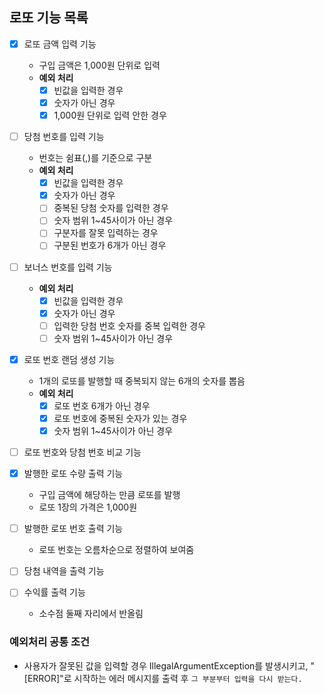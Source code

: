 ## 로또 기능 목록

- [x] 로또 금액 입력 기능
    - 구입 금액은 1,000원 단위로 입력
    - **예외 처리**
        - [x] 빈값을 입력한 경우
        - [x] 숫자가 아닌 경우
        - [x] 1,000원 단위로 입력 안한 경우
- [ ] 당첨 번호를 입력 기능
    - 번호는 쉼표(,)를 기준으로 구분
    - **예외 처리**
        - [x] 빈값을 입력한 경우
        - [x] 숫자가 아닌 경우
        - [ ] 중복된 당첨 숫자를 입력한 경우
        - [ ] 숫자 범위 1~45사이가 아닌 경우
        - [ ] 구분자를 잘못 입력하는 경우
        - [ ] 구분된 번호가 6개가 아닌 경우
- [ ] 보너스 번호를 입력 기능
    - **예외 처리**
        - [x] 빈값을 입력한 경우
        - [x] 숫자가 아닌 경우
        - [ ] 입력한 당첨 번호 숫자를 중복 입력한 경우
        - [ ] 숫자 범위 1~45사이가 아닌 경우

- [x] 로또 번호 랜덤 생성 기능
    - 1개의 로또를 발행할 때 중복되지 않는 6개의 숫자를 뽑음
    - **예외 처리**
        - [x] 로또 번호 6개가 아닌 경우
        - [x] 로또 번호에 중복된 숫자가 있는 경우
        - [x] 숫자 범위 1~45사이가 아닌 경우
- [ ] 로또 번호와 당첨 번호 비교 기능

- [x] 발행한 로또 수량 출력 기능
    - 구입 금액에 해당하는 만큼 로또를 발행
    - 로또 1장의 가격은 1,000원
- [ ] 발행한 로또 번호 출력 기능
    - 로또 번호는 오름차순으로 정렬하여 보여줌
- [ ] 당첨 내역을 출력 기능
- [ ] 수익률 출력 기능
    - 소수점 둘째 자리에서 반올림

### 예외처리 공통 조건

- 사용자가 잘못된 값을 입력할 경우 IllegalArgumentException를 발생시키고,
  "[ERROR]"로 시작하는 에러 메시지를 출력 후 `그 부분부터 입력을 다시 받는다.`